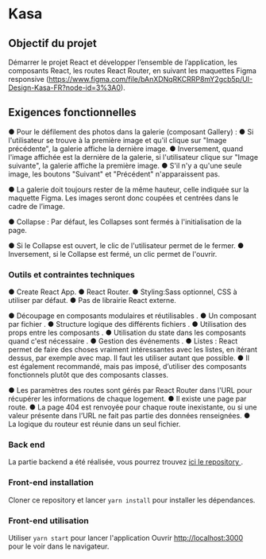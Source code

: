 # Kasa #

## Objectif du projet ##

Démarrer le projet React et développer l’ensemble de l’application, les composants React, les routes React Router, en suivant les maquettes Figma responsive (https://www.figma.com/file/bAnXDNqRKCRRP8mY2gcb5p/UI-Design-Kasa-FR?node-id=3%3A0).

## Exigences fonctionnelles ##

● Pour le défilement des photos dans la galerie (composant Gallery) :
    ● Si l'utilisateur se trouve à la première image et qu'il clique sur "Image précédente", la galerie affiche la dernière image. 
    ● Inversement, quand l'image affichée est la dernière de la galerie, si l'utilisateur clique sur "Image suivante", la galerie affiche la première image. 
    ● S'il n'y a qu'une seule image, les boutons "Suivant" et "Précédent" n'apparaissent pas.

● La galerie doit toujours rester de la même hauteur, celle indiquée sur la maquette Figma. Les images seront donc coupées et centrées dans le cadre de l’image.

● Collapse : Par défaut, les Collapses sont fermés à l'initialisation de la page. 

● Si le Collapse est ouvert, le clic de l'utilisateur permet de le fermer.
    ● Inversement, si le Collapse est fermé, un clic permet de l'ouvrir.

### Outils et contraintes techniques ###

● Create React App.
● React Router.
● Styling:Sass optionnel, CSS à utiliser par défaut.
● Pas de librairie React externe.

● Découpage en composants modulaires et réutilisables .
● Un composant par fichier .
● Structure logique des différents fichiers .
● Utilisation des props entre les composants .
● Utilisation du state dans les composants quand c'est nécessaire .
● Gestion des événements .
● Listes : React permet de faire des choses vraiment intéressantes avec les listes, en itérant dessus, par exemple avec map. Il faut les utiliser autant que possible.
● Il est également recommandé, mais pas imposé, d’utiliser des composants fonctionnels plutôt que des composants classes.

● Les paramètres des routes sont gérés par React Router dans l'URL pour récupérer les informations de chaque logement.
● Il existe une page par route.
● La page 404 est renvoyée pour chaque route inexistante, ou si une valeur présente dans l’URL ne fait pas partie des données renseignées.
● La logique du routeur est réunie dans un seul fichier.

### Back end ###

La partie backend  a été réalisée, vous pourrez trouvez [ici le repository ](https://github.com/Kguie/kasa-backend.git).

### Front-end installation ###

Cloner ce repository et lancer `yarn install` pour installer les dépendances.

### Front-end utilisation ###

Utiliser  `yarn start` pour lancer l'application
Ouvrir [http://localhost:3000](http://localhost:3000) pour le  voir dans le navigateur.